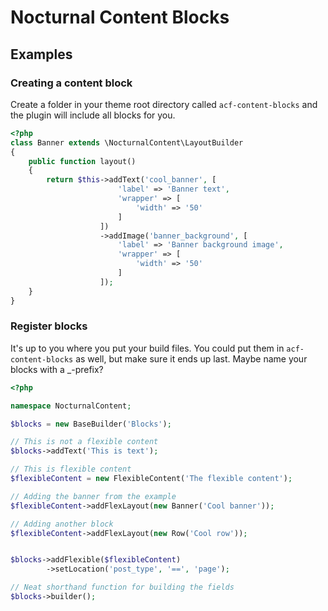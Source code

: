 # Nocturnal Content Blocks

## Examples

### Creating a content block
Create a folder in your theme root directory called `acf-content-blocks` and the plugin will include all blocks for you.
```php
<?php
class Banner extends \NocturnalContent\LayoutBuilder
{
    public function layout()
    {
        return $this->addText('cool_banner', [
                        'label' => 'Banner text',
                        'wrapper' => [
                            'width' => '50'
                        ]
                    ])
                    ->addImage('banner_background', [
                        'label' => 'Banner background image',
                        'wrapper' => [
                            'width' => '50'
                        ]
                    ]);
    }
}
```

### Register blocks
It's up to you where you put your build files. You could put them in `acf-content-blocks` as well, but make sure it ends up last. Maybe name your blocks with a _-prefix?
```php
<?php

namespace NocturnalContent;

$blocks = new BaseBuilder('Blocks');

// This is not a flexible content
$blocks->addText('This is text');

// This is flexible content
$flexibleContent = new FlexibleContent('The flexible content');

// Adding the banner from the example
$flexibleContent->addFlexLayout(new Banner('Cool banner'));

// Adding another block
$flexibleContent->addFlexLayout(new Row('Cool row'));


$blocks->addFlexible($flexibleContent)
        ->setLocation('post_type', '==', 'page');

// Neat shorthand function for building the fields
$blocks->builder();
```